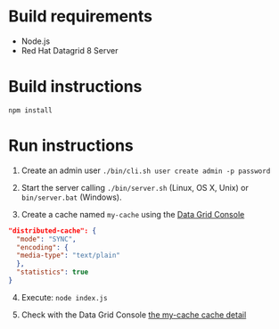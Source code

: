 # Build requirements

* Node.js
* Red Hat Datagrid 8 Server

# Build instructions

    npm install

# Run instructions 

1. Create an admin user `./bin/cli.sh user create admin -p password`
  
2. Start the server calling `./bin/server.sh` (Linux, OS X, Unix) or 
  `bin/server.bat` (Windows).
3. Create a cache named `my-cache` using the [Data Grid Console](http://localhost:11222/)
  ```json
  "distributed-cache": {
    "mode": "SYNC",
    "encoding": {
    "media-type": "text/plain"
    },
    "statistics": true
  }
```
4. Execute: `node index.js`

5. Check with the Data Grid Console [the my-cache cache detail](http://localhost:11222/console/my-cache)
